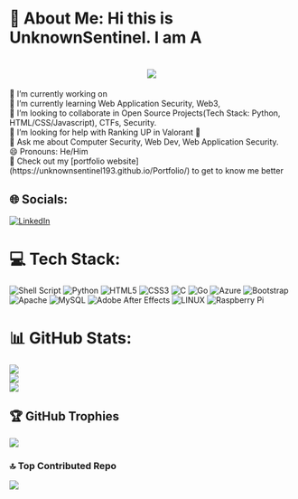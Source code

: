 # 💫 About Me: Hi this is UnknownSentinel.            I am A
<h1 align="center">
  <a href="">
    <img src="https://readme-typing-svg.herokuapp.com?lines=Computer+Security+Enthusiast%2C;Web+Developer%2C;CTF+Player%2CFPS+Gamer.">
  </a>
</h1>
🔭 I’m currently working on<br>🌱 I’m currently learning Web Application Security, Web3,<br>👯 I’m looking to collaborate in Open Source Projects(Tech Stack: Python, HTML/CSS/Javascript), CTFs, Security.<br>🤔 I’m looking for help with Ranking UP in Valorant 🥲<br>💬 Ask me about Computer Security, Web Dev, Web Application Security.<br>😄 Pronouns: He/Him<br>📧 Check out my [portfolio website](https://unknownsentinel193.github.io/Portfolio/) to get to know me better


## 🌐 Socials:
[![LinkedIn](https://img.shields.io/badge/LinkedIn-%230077B5.svg?logo=linkedin&logoColor=white)](https://linkedin.com/in/rayan-baig-33a6701aa) 

# 💻 Tech Stack:
![Shell Script](https://img.shields.io/badge/shell_script-%23121011.svg?style=for-the-badge&logo=gnu-bash&logoColor=white) ![Python](https://img.shields.io/badge/python-3670A0?style=for-the-badge&logo=python&logoColor=ffdd54) ![HTML5](https://img.shields.io/badge/html5-%23E34F26.svg?style=for-the-badge&logo=html5&logoColor=white) ![CSS3](https://img.shields.io/badge/css3-%231572B6.svg?style=for-the-badge&logo=css3&logoColor=white) ![C](https://img.shields.io/badge/c-%2300599C.svg?style=for-the-badge&logo=c&logoColor=white) ![Go](https://img.shields.io/badge/go-%2300ADD8.svg?style=for-the-badge&logo=go&logoColor=white) ![Azure](https://img.shields.io/badge/azure-%230072C6.svg?style=for-the-badge&logo=azure-devops&logoColor=white) ![Bootstrap](https://img.shields.io/badge/bootstrap-%23563D7C.svg?style=for-the-badge&logo=bootstrap&logoColor=white) ![Apache](https://img.shields.io/badge/apache-%23D42029.svg?style=for-the-badge&logo=apache&logoColor=white) ![MySQL](https://img.shields.io/badge/mysql-%2300f.svg?style=for-the-badge&logo=mysql&logoColor=white) ![Adobe After Effects](https://img.shields.io/badge/Adobe%20After%20Effects-9999FF.svg?style=for-the-badge&logo=Adobe%20After%20Effects&logoColor=white) ![LINUX](https://img.shields.io/badge/Linux-FCC624?style=for-the-badge&logo=linux&logoColor=black) ![Raspberry Pi](https://img.shields.io/badge/-RaspberryPi-C51A4A?style=for-the-badge&logo=Raspberry-Pi)
# 📊 GitHub Stats:
![](https://github-readme-stats.vercel.app/api?username=Unknownsentinel193&theme=gotham&hide_border=false&include_all_commits=false&count_private=false)<br/>
![](https://github-readme-streak-stats.herokuapp.com/?user=Unknownsentinel193&theme=gotham&hide_border=false)<br/>
![](https://github-readme-stats.vercel.app/api/top-langs/?username=Unknownsentinel193&theme=gotham&hide_border=false&include_all_commits=false&count_private=false&layout=compact)

## 🏆 GitHub Trophies
![](https://github-profile-trophy.vercel.app/?username=Unknownsentinel193&theme=discord&no-frame=true&no-bg=false&margin-w=4)

### 🔝 Top Contributed Repo
![](https://github-contributor-stats.vercel.app/api?username=Unknownsentinel193&limit=5&theme=dark&combine_all_yearly_contributions=true)

<!-- Proudly created with GPRM ( https://gprm.itsvg.in ) -->
